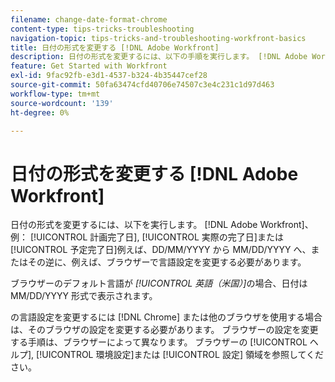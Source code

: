 ```yaml
---
filename: change-date-format-chrome
content-type: tips-tricks-troubleshooting
navigation-topic: tips-tricks-and-troubleshooting-workfront-basics
title: 日付の形式を変更する [!DNL Adobe Workfront]
description: 日付の形式を変更するには、以下の手順を実行します。 [!DNL Adobe Workfront] ブラウザーの言語設定を変更する必要があります。
feature: Get Started with Workfront
exl-id: 9fac92fb-e3d1-4537-b324-4b35447cef28
source-git-commit: 50fa63474cfd40706e74507c3e4c231c1d97d463
workflow-type: tm+mt
source-wordcount: '139'
ht-degree: 0%

---
```


# 日付の形式を変更する [!DNL Adobe Workfront]

<!--this article used to be called "Change the date format in Adobe Workfront when using Chrome". The team decieded to make it more generic and hide the steps. Also see drafted content below-->

日付の形式を変更するには、以下を実行します。 [!DNL Adobe Workfront]、例： [!UICONTROL 計画完了日], [!UICONTROL 実際の完了日]または [!UICONTROL 予定完了日]例えば、DD/MM/YYYY から MM/DD/YYYY へ、またはその逆に、例えば、ブラウザーで言語設定を変更する必要があります。

ブラウザーのデフォルト言語が *[!UICONTROL 英語（米国）]*&#x200B;の場合、日付は MM/DD/YYYY 形式で表示されます。

の言語設定を変更するには [!DNL Chrome] または他のブラウザを使用する場合は、そのブラウザの設定を変更する必要があります。 ブラウザーの設定を変更する手順は、ブラウザーによって異なります。 ブラウザーの [!UICONTROL ヘルプ], [!UICONTROL 環境設定]または [!UICONTROL 設定] 領域を参照してください。

<!--drafted because we should not document steps for a third-party application

To change your language settings in Chrome:

1. Click the 3-dots in the top right corner of your Chrome interface, then click **Settings**.
1. On the left area of the Settings page, expand **Advanced**, then click **Languages**.  
   Or  
   Search for *language*&nbsp;at the top of the Settings page, then click **Languages**.

1. In the **Language** list, locate the language and region that use your preferred date format.

   **Example:** If you speak English and you want the date format to be MM/DD/YYYY, you would select **English (United States)**. If you speak English and you want the date format to be DD/MM/YYY, you would select **English (United Kingdom)**.

1. (Conditional) If the language and region you want to use are not visible in the list, click **Add languages** to add it to the list.
1. Click the 3-dot menu next to the language and region you want to use, then click **Move to the top**.
1. Return to the Workfront interface, then refresh the page.  
   The date format is now updated in projects and other areas of Workfront that use MM/DD/YYYY or DD/MM/YYYY format when displaying dates.

   -->
